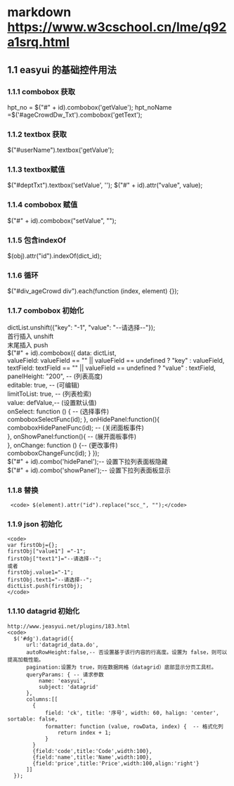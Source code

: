# markdown https://www.w3cschool.cn/lme/q92a1srq.html
## 1.1 easyui 的基础控件用法
### 1.1.1 combobox 获取
hpt_no = $("#" + id).combobox('getValue');
hpt_noName =$('#ageCrowdDw_Txt').combobox('getText');
### 1.1.2 textbox  获取
$("#userName").textbox('getValue');

### 1.1.3 textbox赋值
$("#deptTxt").textbox('setValue', '');
$("#" + id).attr("value", value);

### 1.1.4 combobox 赋值
 $("#" + id).combobox("setValue", "");
 
### 1.1.5 包含indexOf
$(obj).attr("id").indexOf(dict_id);

### 1.1.6 循环
 $("#div_ageCrowd div").each(function (index, element) {});
 
### 1.1.7 combobox 初始化
 dictList.unshift({"key": "-1", "value": "--请选择--"});  </br>
 首行插入 unshift  </br>
 末尾插入 push  </br>
    $("#" + id).combobox({
        data: dictList,</br>
        valueField: valueField == "" || valueField == undefined ? "key" : valueField,</br>
        textField: textField == "" || valueField == undefined ? "value" : textField,</br>
        panelHeight: "200", -- (列表高度)  </br>
        editable: true, -- (可编辑)  </br>
        limitToList: true, -- (列表检索)  </br>
        value: defValue,-- (设置默认值)  </br>
        onSelect: function () { -- (选择事件)  </br>
            comboboxSelectFunc(id);
        },
		onHidePanel:function(){
		    comboboxHidePanelFunc(id); -- (关闭面板事件)  </br>
		},
		onShowPanel:function(){
		-- (展开面板事件)  </br>
		},
        onChange: function () {-- (更改事件)  </br>
            comboboxChangeFunc(id);
        }
    });  </br>
	$("#" + id).combo('hidePanel');-- 设置下拉列表面板隐藏 </br>
	$("#" + id).combo('showPanel');-- 设置下拉列表面板显示 </br>
### 1.1.8 替换
     <code> $(element).attr("id").replace("scc_", "");</code> 
### 1.1.9 json 初始化
    <code> 
    var firstObj={};
    firstObj["value1"] ="-1";
    firstObj["text1"]="--请选择--";
    或者
    firstObj.value1="-1";
    firstObj.text1="--请选择--";
    dictList.push(firstObj);
    </code>
### 1.1.10 datagrid 初始化
    http://www.jeasyui.net/plugins/183.html 
    <code>
      $('#dg').datagrid({
          url:'datagrid_data.do',
		  autoRowHeight:false,-- 否设置基于该行内容的行高度。设置为 false，则可以提高加载性能。
		  pagination:设置为 true，则在数据网格（datagrid）底部显示分页工具栏。
		  queryParams: { -- 请求参数
		      name: 'easyui',
		      subject: 'datagrid'
	      },
          columns:[[
            {
                field: 'ck', title: '序号', width: 60, halign: 'center', sortable: false,
                formatter: function (value, rowData, index) {  -- 格式化列
                    return index + 1;
                }
            }
      		{field:'code',title:'Code',width:100},
      		{field:'name',title:'Name',width:100},
      		{field:'price',title:'Price',width:100,align:'right'}
          ]]
      });
  </code>
